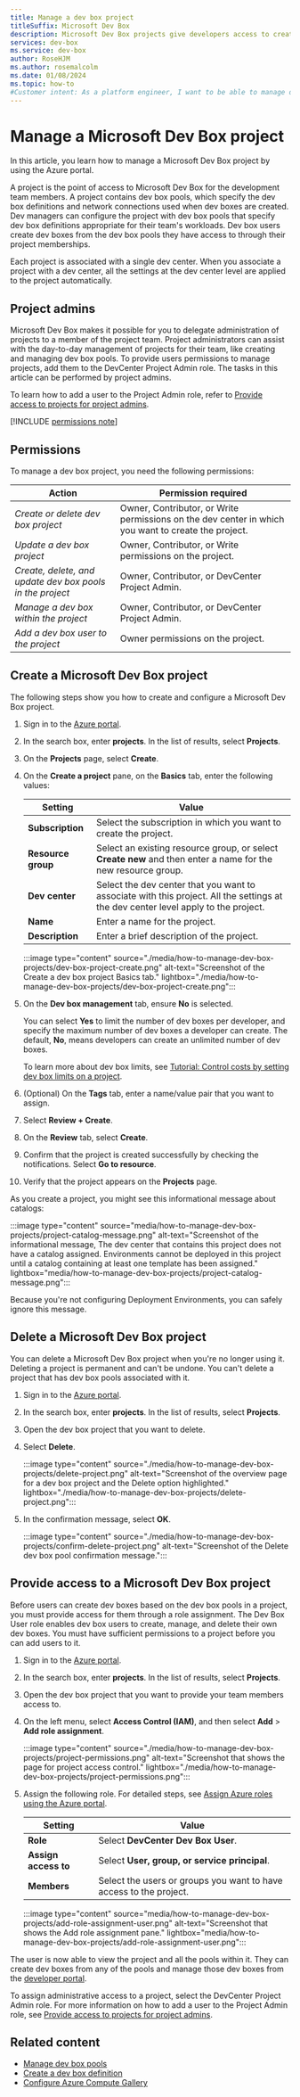 ```yaml
---
title: Manage a dev box project
titleSuffix: Microsoft Dev Box
description: Microsoft Dev Box projects give developers access to create their dev boxes. Learn how to create and delete dev box projects.
services: dev-box
ms.service: dev-box
author: RoseHJM
ms.author: rosemalcolm
ms.date: 01/08/2024
ms.topic: how-to
#Customer intent: As a platform engineer, I want to be able to manage dev box projects so that I can provide appropriate dev boxes to my users. -->
---
```


# Manage a Microsoft Dev Box project

In this article, you learn how to manage a Microsoft Dev Box project by using the Azure portal.

A project is the point of access to Microsoft Dev Box for the development team members. A project contains dev box pools, which specify the dev box definitions and network connections used when dev boxes are created. Dev managers can configure the project with dev box pools that specify dev box definitions appropriate for their team's workloads. Dev box users create dev boxes from the dev box pools they have access to through their project memberships.

Each project is associated with a single dev center. When you associate a project with a dev center, all the settings at the dev center level are applied to the project automatically. 

## Project admins

Microsoft Dev Box makes it possible for you to delegate administration of projects to a member of the project team. Project administrators can assist with the day-to-day management of projects for their team, like creating and managing dev box pools. To provide users permissions to manage projects, add them to the DevCenter Project Admin role. The tasks in this article can be performed by project admins. 

To learn how to add a user to the Project Admin role, refer to [Provide access to projects for project admins](how-to-project-admin.md).

[!INCLUDE [permissions note](./includes/note-permission-to-create-dev-box.md)]

## Permissions

To manage a dev box project, you need the following permissions:

| Action | Permission required |
|---|---|
| _Create or delete dev box project_ | Owner, Contributor, or Write permissions on the dev center in which you want to create the project. |
| _Update a dev box project_ | Owner, Contributor, or Write permissions on the project. |
| _Create, delete, and update dev box pools in the project_ | Owner, Contributor, or DevCenter Project Admin. |
| _Manage a dev box within the project_ | Owner, Contributor, or DevCenter Project Admin. |
| _Add a dev box user to the project_ | Owner permissions on the project. |

## Create a Microsoft Dev Box project

The following steps show you how to create and configure a Microsoft Dev Box project.

1. Sign in to the [Azure portal](https://portal.azure.com).

1. In the search box, enter **projects**. In the list of results, select **Projects**.

1. On the **Projects** page, select **Create**.
 
1. On the **Create a project** pane, on the **Basics** tab, enter the following values:

   | Setting | Value |
   |---|---|
   | **Subscription** | Select the subscription in which you want to create the project. |
   | **Resource group** | Select an existing resource group, or select **Create new** and then enter a name for the new resource group. |
   | **Dev center** | Select the dev center that you want to associate with this project. All the settings at the dev center level apply to the project. |
   | **Name** | Enter a name for the project. |
   | **Description** | Enter a brief description of the project. |

   :::image type="content" source="./media/how-to-manage-dev-box-projects/dev-box-project-create.png" alt-text="Screenshot of the Create a dev box project Basics tab." lightbox="./media/how-to-manage-dev-box-projects/dev-box-project-create.png":::

1. On the **Dev box management** tab, ensure **No** is selected.

   You can select **Yes** to limit the number of dev boxes per developer, and specify the maximum number of dev boxes a developer can create. The default, **No**, means developers can create an unlimited number of dev boxes.

   To learn more about dev box limits, see [Tutorial: Control costs by setting dev box limits on a project](./tutorial-dev-box-limits.md).

1. (Optional) On the **Tags** tab, enter a name/value pair that you want to assign.

1. Select **Review + Create**.

1. On the **Review** tab, select **Create**.

1. Confirm that the project is created successfully by checking the notifications. Select **Go to resource**.

1. Verify that the project appears on the **Projects** page.
 
As you create a project, you might see this informational message about catalogs: 

:::image type="content" source="media/how-to-manage-dev-box-projects/project-catalog-message.png" alt-text="Screenshot of the informational message, The dev center that contains this project does not have a catalog assigned. Environments cannot be deployed in this project until a catalog containing at least one template has been assigned." lightbox="media/how-to-manage-dev-box-projects/project-catalog-message.png":::

Because you're not configuring Deployment Environments, you can safely ignore this message.

## Delete a Microsoft Dev Box project

You can delete a Microsoft Dev Box project when you're no longer using it. Deleting a project is permanent and can't be undone. You can't delete a project that has dev box pools associated with it.

1. Sign in to the [Azure portal](https://portal.azure.com).

1. In the search box, enter **projects**. In the list of results, select **Projects**.

1. Open the dev box project that you want to delete.
  
1. Select **Delete**.
 
   :::image type="content" source="./media/how-to-manage-dev-box-projects/delete-project.png" alt-text="Screenshot of the overview page for a dev box project and the Delete option highlighted." lightbox="./media/how-to-manage-dev-box-projects/delete-project.png":::

1. In the confirmation message, select **OK**.

   :::image type="content" source="./media/how-to-manage-dev-box-projects/confirm-delete-project.png" alt-text="Screenshot of the Delete dev box pool confirmation message.":::

## Provide access to a Microsoft Dev Box project

Before users can create dev boxes based on the dev box pools in a project, you must provide access for them through a role assignment. The Dev Box User role enables dev box users to create, manage, and delete their own dev boxes. You must have sufficient permissions to a project before you can add users to it.

1. Sign in to the [Azure portal](https://portal.azure.com).
 
1. In the search box, enter **projects**. In the list of results, select **Projects**.

1. Open the dev box project that you want to provide your team members access to.

1. On the left menu, select **Access Control (IAM)**, and then select **Add** > **Add role assignment**.

   :::image type="content" source="./media/how-to-manage-dev-box-projects/project-permissions.png" alt-text="Screenshot that shows the page for project access control." lightbox="./media/how-to-manage-dev-box-projects/project-permissions.png":::

1. Assign the following role. For detailed steps, see [Assign Azure roles using the Azure portal](../role-based-access-control/role-assignments-portal.md).
    
   | Setting | Value |
   |---|---|
   | **Role** | Select **DevCenter Dev Box User**. |
   | **Assign access to** | Select **User, group, or service principal**. |
   | **Members** | Select the users or groups you want to have access to the project. |

   :::image type="content" source="media/how-to-manage-dev-box-projects/add-role-assignment-user.png" alt-text="Screenshot that shows the Add role assignment pane." lightbox="media/how-to-manage-dev-box-projects/add-role-assignment-user.png":::

The user is now able to view the project and all the pools within it. They can create dev boxes from any of the pools and manage those dev boxes from the [developer portal](https://aka.ms/devbox-portal).

To assign administrative access to a project, select the DevCenter Project Admin role. For more information on how to add a user to the Project Admin role, see [Provide access to projects for project admins](how-to-project-admin.md).

## Related content

- [Manage dev box pools](./how-to-manage-dev-box-pools.md)
- [Create a dev box definition](quickstart-configure-dev-box-service.md#create-a-dev-box-definition)
- [Configure Azure Compute Gallery](./how-to-configure-azure-compute-gallery.md)